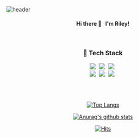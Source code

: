 ![header](https://capsule-render.vercel.app/api?type=slice&color=auto&height=190&text=Riley.K&animation=twinkling&fontAlign=85&fontAlignY=40&fontSize=65)

<div align=center>
  
#### Hi there 👋  &nbsp; I'm Riley!

</div>
<br>

<div align=center>
  
### 🚀 Tech Stack

</div>

<p align=center>
<img src="https://img.shields.io/badge/JavaScript-FFB13B?style=flat-square&logo=javascript&logoColor=black"/>&nbsp;
  <img src="https://img.shields.io/badge/TypeScript-007ACC?style=flat-square&logo=typescript&logoColor=white"/>&nbsp;
  <img src="https://img.shields.io/badge/Node.js-409E3C?style=flat-square&logo=node.js&logoColor=white"/>&nbsp;
  <br>
  <img src="https://img.shields.io/badge/React-20232A?style=flat-square&logo=react&logoColor=61DAFB"/>&nbsp;
   <img src="https://img.shields.io/badge/MySQL-4579A1?style=flat-square&logo=mysql&logoColor=white"/>&nbsp;
   <img src="https://img.shields.io/badge/Amazon_AWS-232F3E?style=flat-square&logo=amazon-aws&logoColor=white"/>&nbsp;
  </p>
<br>
<br>

<div align=center>
  
  [![Top Langs](https://github-readme-stats.vercel.app/api/top-langs/?username=riley909&layout=compact)](https://github.com/riley909/github-readme-stats)
  
  </div>

<div align=center>

[![Anurag's github stats](https://github-readme-stats.vercel.app/api?username=riley909&count_private=true&show_icons=true&theme=flag-india)](https://github.com/anuraghazra/github-readme-stats)

</div>

<div align=center>
  
[![Hits](https://hits.seeyoufarm.com/api/count/incr/badge.svg?url=https%3A%2F%2Fgithub.com%2Friley909%2Fhit-counter&count_bg=%23FFAFBD&title_bg=%239EDAFF&icon=github.svg&icon_color=%23FFFFFF&title=hits&edge_flat=false)](https://hits.seeyoufarm.com)

</div>

<!--
**riley909/riley909** is a ✨ _special_ ✨ repository because its `README.md` (this file) appears on your GitHub profile.

Here are some ideas to get you started:

- 🔭 I’m currently working on ...
- 🌱 I’m currently learning ...
- 👯 I’m looking to collaborate on ...
- 🤔 I’m looking for help with ...
- 💬 Ask me about ...
- 📫 How to reach me: ...
- 😄 Pronouns: ...
- ⚡ Fun fact: ...
-->
